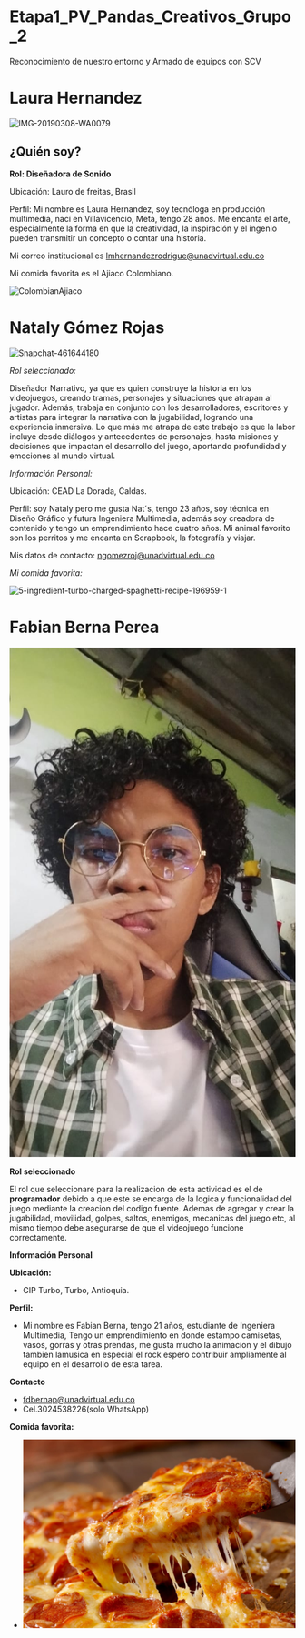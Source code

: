 # Etapa1_PV_Pandas_Creativos_Grupo_2
Reconocimiento de nuestro entorno y Armado de equipos con SCV

# Laura Hernandez

![IMG-20190308-WA0079](https://github.com/user-attachments/assets/6b47b68a-c34c-4b25-a283-28776432a0bd)

## ¿Quién soy?
**Rol: Diseñadora de Sonido**

Ubicación: Lauro de freitas, Brasil

Perfil: Mi nombre es Laura Hernandez, soy tecnóloga en producción multimedia, nací en Villavicencio, Meta, tengo 28 años. Me encanta el arte, especialmente la forma en que la creatividad, la inspiración y el ingenio pueden transmitir un concepto o contar una historia.

Mi correo institucional es lmhernandezrodrigue@unadvirtual.edu.co

Mi comida favorita es el Ajiaco Colombiano.

![ColombianAjiaco](https://github.com/user-attachments/assets/efb6c4d9-7861-443c-8fc1-29cc39c0fc6e)

# Nataly Gómez Rojas 

![Snapchat-461644180](https://github.com/user-attachments/assets/55fdf76e-0285-42ea-8367-d0b1cda0fdd6)


*Rol seleccionado:*

Diseñador Narrativo, ya que es quien construye la historia en los videojuegos, creando tramas, personajes y situaciones que atrapan al jugador. Además, trabaja en conjunto con los desarrolladores, escritores y artistas para integrar la narrativa con la jugabilidad, logrando una experiencia inmersiva. Lo que más me atrapa de este trabajo es que la labor incluye desde diálogos y antecedentes de personajes, hasta misiones y decisiones que impactan el desarrollo del juego, aportando profundidad y emociones al mundo virtual.

*Información Personal:*

Ubicación: CEAD La Dorada, Caldas.

Perfil: soy Nataly pero me gusta Nat´s, tengo 23 años, soy técnica en Diseño Gráfico y futura Ingeniera Multimedia, además soy creadora de contenido y tengo un emprendimiento hace cuatro años. Mi animal favorito son los perritos y me encanta en Scrapbook, la fotografía y viajar.

Mis datos de contacto: ngomezroj@unadvirtual.edu.co 

*Mi comida favorita:*

![5-ingredient-turbo-charged-spaghetti-recipe-196959-1](https://github.com/user-attachments/assets/8c9a36c7-4994-419f-973e-4147e5a77fc4)
# Fabian Berna Perea

![Imagen 1](https://github.com/LauraHR-byte/Etapa1_PV_Pandas_Creativos_Grupo_2/blob/Fabian_Berna/Fabian%20Bena%202025.jpg)

**Rol seleccionado**

El rol que seleccionare para la realizacion de esta actividad es el de **programador** debido a que este se encarga de la logica y funcionalidad del juego mediante la creacion del codigo fuente. Ademas de agregar y crear la jugabilidad, movilidad, golpes, saltos, enemigos, mecanicas del juego etc, al mismo tiempo debe asegurarse de que el videojuego funcione correctamente.  

**Información Personal**

**Ubicación:** 
- CIP Turbo, Turbo, Antioquia.

**Perfil:**
- Mi nombre es  Fabian Berna, tengo 21 años, estudiante de Ingeniera Multimedia, Tengo un emprendimiento en donde estampo camisetas, vasos, gorras y otras prendas, me gusta mucho la animacion y el dibujo tambien lamusica en especial el rock espero contribuir ampliamente al equipo en el desarrollo de esta tarea.  

**Contacto** 
- fdbernap@unadvirtual.edu.co
- Cel.3024538226(solo WhatsApp)

**Comida favorita:**
- ![Imagen 2](https://github.com/LauraHR-byte/Etapa1_PV_Pandas_Creativos_Grupo_2/blob/Fabian_Berna/pizza-pepperoni.jpg)

